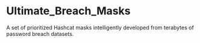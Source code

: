 # Ultimate_Breach_Masks
A set of prioritized Hashcat masks intelligently developed from terabytes of password breach datasets.

